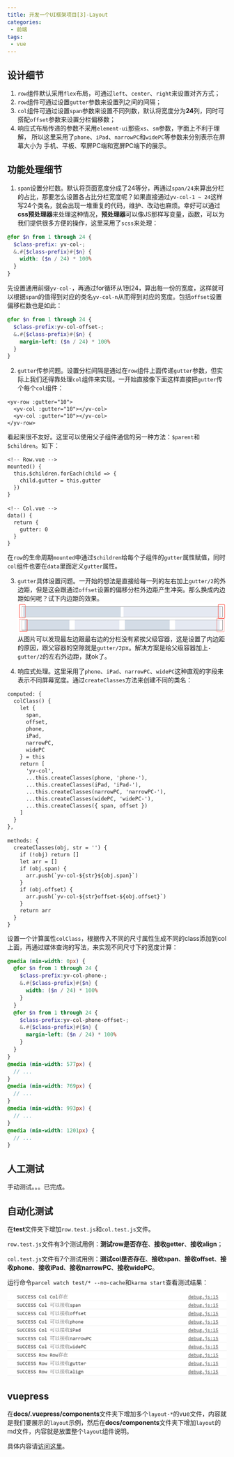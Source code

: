 ```yaml
---
title: 开发一个UI框架项目[3]-Layout
categories:
 - 前端
tags:
 - vue
---
```


## 设计细节
1. `row`组件默认采用`flex`布局，可通过`left`、`center`、`right`来设置对齐方式；
2. `row`组件可通过设置`gutter`参数来设置列之间的间隔；
3. `col`组件可通过设置`span`参数来设置不同列数，默认将宽度分为**24**列，同时可搭配`offset`参数来设置分栏偏移数；
4. 响应式布局传递的参数不采用`element-ui`那些`xs`、`sm`参数，字面上不利于理解，
所以这里采用了`phone`、`iPad`、`narrowPC`和`widePC`等参数来分别表示在屏幕大小为
手机、平板、窄屏PC端和宽屏PC端下的展示。

<!-- more -->

## 功能处理细节
1. `span`设置分栏数。默认将页面宽度分成了24等分，再通过`span/24`来算出分栏的占比，那要怎么设置各占比分栏宽度呢？如果直接通过`yv-col-1 ~ 24`这样写24个类名，就会出现一堆重复的代码，维护、改动也麻烦。幸好可以通过**css预处理器**来处理这种情况，**预处理器**可以像JS那样写变量，函数，可以为我们提供很多方便的操作，这里采用了`scss`来处理：
```scss
@for $n from 1 through 24 {
  $class-prefix: yv-col-;
  &.#{$class-prefix}#{$n} {
    width: ($n / 24) * 100%
  }
}
```
先设置通用前缀`yv-col-`，再通过for循环从1到24，算出每一份的宽度，这样就可以根据`span`的值得到对应的类名`yv-col-n`从而得到对应的宽度。包括`offset`设置偏移栏数也是如此：
```scss
@for $n from 1 through 24 {
  $class-prefix:yv-col-offset-;
  &.#{$class-prefix}#{$n} {
    margin-left: ($n / 24) * 100%
  }
}
```

2. `gutter`传参问题。设置分栏间隔是通过在`row`组件上面传递`gutter`参数，但实际上我们还得靠处理`col`组件来实现。一开始直接像下面这样直接把`gutter`传个每个`col`组件：
```vue
<yv-row :gutter="10">
  <yv-col :gutter="10"></yv-col>
  <yv-col :gutter="10"></yv-col>
</yv-row>
```
看起来很不友好。这里可以使用父子组件通信的另一种方法：`$parent`和`$children`。如下：
```vue
<!-- Row.vue -->
mounted() {
  this.$children.forEach(child => {
    child.gutter = this.gutter
  })
}

<!-- Col.vue -->
data() {
  return {
    gutter: 0
  }
}
```
在`row`的生命周期`mounted`中通过`$children`给每个子组件的`gutter`属性赋值，同时`col`组件也要在`data`里面定义`gutter`属性。

3. `gutter`具体设置问题。一开始的想法是直接给每一列的左右加上`gutter/2`的外边距，但是这会跟通过`offset`设置的偏移分栏外边距产生冲突。那么换成内边距如何呢？试下内边距的效果。
![设置内边距效果](/images/gutter-padding.png)
从图片可以发现最左边跟最右边的分栏没有紧挨父级容器，这是设置了内边距的原因，跟父容器的空隙就是`gutter/2`px。解决方案是给父级容器加上`-gutter/2`的左右外边距，就ok了。

4. 响应式处理。这里采用了`phone`、`iPad`、`narrowPC`、`widePC`这种直观的字段来表示不同屏幕宽度。通过`createClasses`方法来创建不同的类名：
```vue
computed: {
  colClass() {
    let {
      span,
      offset,
      phone,
      iPad,
      narrowPC,
      widePC
    } = this
    return [
      'yv-col',
      ...this.createClasses(phone, 'phone-'),
      ...this.createClasses(iPad, 'iPad-'),
      ...this.createClasses(narrowPC, 'narrowPC-'),
      ...this.createClasses(widePC, 'widePC-'),
      ...this.createClasses({ span, offset })
    ]
  }
},

methods: {
  createClasses(obj, str = '') {
    if (!obj) return []
    let arr = []
    if (obj.span) {
      arr.push(`yv-col-${str}${obj.span}`)
    }
    if (obj.offset) {
      arr.push(`yv-col-${str}offset-${obj.offset}`)
    }
    return arr
  }
}
```
设置一个计算属性`colClass`，根据传入不同的尺寸属性生成不同的class添加到col上面，再通过媒体查询的写法，来实现不同尺寸下的宽度计算：
```scss
@media (min-width: 0px) {
  @for $n from 1 through 24 {
    $class-prefix:yv-col-phone-;
    &.#{$class-prefix}#{$n} {
      width: ($n / 24) * 100%
    }
  }
  @for $n from 1 through 24 {
    $class-prefix:yv-col-phone-offset-;
    &.#{$class-prefix}#{$n} {
      margin-left: ($n / 24) * 100%
    }
  }
}
@media (min-width: 577px) {
  // ...
}
@media (min-width: 769px) {
  // ...
}
@media (min-width: 993px) {
  // ...
}
@media (min-width: 1201px) {
  // ...
}
```

## 人工测试
手动测试。。。已完成。

## 自动化测试
在**test**文件夹下增加`row.test.js`和`col.test.js`文件。

`row.test.js`文件有3个测试用例：**测试row是否存在**、**接收getter**、**接收align**；

`col.test.js`文件有7个测试用例：**测试col是否存在**、**接收span**、**接收offset**、**接收phone**、**接收iPad**、**接收narrowPC**、**接收widePC**。

运行命令`parcel watch test/* --no-cache`和`karma start`查看测试结果：



![layout测试结果](/images/layout-browser.png)

## vuepress

在**docs/.vuepress/components**文件夹下增加多个`layout-*`的vue文件，内容就是我们要展示的`layout`示例，然后在**docs/components**文件夹下增加`layout`的md文件，内容就是放置整个`layout`组件说明。

具体内容请[访问这里](https://ysom.github.io/yvue-ui/components/layout.html)。